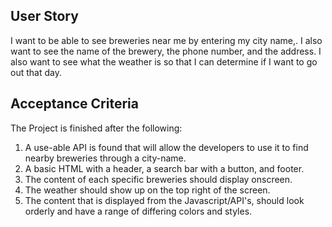 ## User Story 

I want to be able to see breweries near me by entering my city name,.
I also want to see the name of the brewery, the phone number, and the address.
I also want to see what the weather is so that I can determine if I want to go out that day.


## Acceptance Criteria 

The Project is finished after the following: 

1. A use-able API is found that will allow the developers to use it to find nearby breweries through a city-name. 
2. A basic HTML with a header, a search bar with a button, and footer.
3. The content of each specific breweries should display onscreen. 
4. The weather should show up on the top right of the screen. 
5. The content that is displayed from the Javascript/API's, should look orderly and have a range of differing colors and styles.